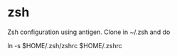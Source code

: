 zsh
===

Zsh configuration using antigen. Clone in ~/.zsh and do

  ln -s $HOME/.zsh/zshrc $HOME/.zshrc
